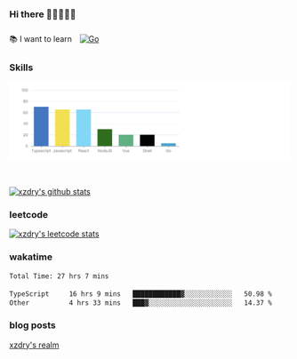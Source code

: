 ### Hi there 👋👋👋👋👋

 :books: I want to learn <a href="https://go.dev/" target="_blank"><img style="margin: 10px" src="https://profilinator.rishav.dev/skills-assets/go-original.svg" alt="Go" height="50" /></a>  

### Skills
![](img/2022-09-05-22-04-20.png)

<br />

[![xzdry's github stats](https://github-readme-stats.vercel.app/api?username=xzdry&count_private=true&show_icons=true&theme=vue)](https://github.com/xzdry)

### leetcode
[![xzdry's leetcode stats](https://leetcard.jacoblin.cool/xzdry-2?theme=light&font=Anek%20Kannada&site=cn)](https://leetcode.cn/u/xzdry-2/)

### wakatime
<!--START_SECTION:waka-->

```text
Total Time: 27 hrs 7 mins

TypeScript     16 hrs 9 mins   ████████████▓░░░░░░░░░░░░   50.98 %
Other          4 hrs 33 mins   ███▓░░░░░░░░░░░░░░░░░░░░░   14.37 %
```

<!--END_SECTION:waka-->

### blog posts
[xzdry's realm](https://www.justdry.net/)
